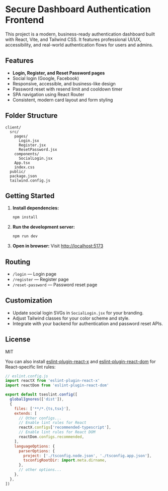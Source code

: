 # Secure Dashboard Authentication Frontend

This project is a modern, business-ready authentication dashboard built with React, Vite, and Tailwind CSS. It features professional UI/UX, accessibility, and real-world authentication flows for users and admins.

## Features

- **Login, Register, and Reset Password pages**
- Social login (Google, Facebook)
- Responsive, accessible, and business-like design
- Password reset with resend limit and cooldown timer
- SPA navigation using React Router
- Consistent, modern card layout and form styling

## Folder Structure

```
client/
  src/
    pages/
      Login.jsx
      Register.jsx
      ResetPassword.jsx
    components/
      SocialLogin.jsx
    App.tsx
    index.css
  public/
  package.json
  tailwind.config.js
```

## Getting Started

1. **Install dependencies:**
   ```bash
   npm install
   ```
2. **Run the development server:**
   ```bash
   npm run dev
   ```
3. **Open in browser:**
   Visit [http://localhost:5173](http://localhost:5173)

## Routing

- `/login` — Login page
- `/register` — Register page
- `/reset-password` — Password reset page

## Customization

- Update social login SVGs in `SocialLogin.jsx` for your branding.
- Adjust Tailwind classes for your color scheme and style.
- Integrate with your backend for authentication and password reset APIs.

## License

MIT

You can also install [eslint-plugin-react-x](https://github.com/Rel1cx/eslint-react/tree/main/packages/plugins/eslint-plugin-react-x) and [eslint-plugin-react-dom](https://github.com/Rel1cx/eslint-react/tree/main/packages/plugins/eslint-plugin-react-dom) for React-specific lint rules:

```js
// eslint.config.js
import reactX from 'eslint-plugin-react-x'
import reactDom from 'eslint-plugin-react-dom'

export default tseslint.config([
  globalIgnores(['dist']),
  {
    files: ['**/*.{ts,tsx}'],
    extends: [
      // Other configs...
      // Enable lint rules for React
      reactX.configs['recommended-typescript'],
      // Enable lint rules for React DOM
      reactDom.configs.recommended,
    ],
    languageOptions: {
      parserOptions: {
        project: ['./tsconfig.node.json', './tsconfig.app.json'],
        tsconfigRootDir: import.meta.dirname,
      },
      // other options...
    },
  },
])
```
